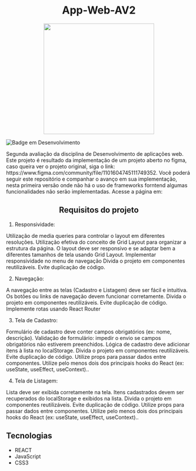 <h1 align='center'> App-Web-AV2</h1>
<p align='center'>
<img align='center' src="https://github.com/marcellojoaquim/App-Web-Av2" width="300" />
</p>

![Badge em Desenvolvimento](http://img.shields.io/static/v1?label=STATUS&message=EM%20DESENVOLVIMENTO&color=GREEN&style=for-the-badge)

<p>
  Segunda avaliação da disciplina de Desenvolvimento de aplicações web. Este projeto é resultado da implementação de um projeto aberto no figma,
  caso queira ver o projeto original, siga o link: https://www.figma.com/community/file/1101604745111749352.
  Você poderá seguir este repositório e companhar o avanço em sua implementação, nesta primeira versão onde não há o uso de frameworks forntend algumas funcionalidades não serão implementadas.
  Acesse a página em:
</p>
<h2 align='center'> Requisitos do projeto </h2>

1. Responsividade: 
 
Utilização de media queries para controlar o layout em diferentes resoluções. 
Utilização efetiva do conceito de Grid Layout para organizar a estrutura da página. 
O layout deve ser responsivo e se adaptar bem a diferentes tamanhos de tela usando Grid Layout. 
Implementar responsividade no menu de navegação 
Divida o projeto em componentes reutilizáveis. 
Evite duplicação de código. 
 

2. Navegação: 

A navegação entre as telas (Cadastro e Listagem) deve ser fácil e intuitiva. 
Os botões ou links de navegação devem funcionar corretamente. 
Divida o projeto em componentes reutilizáveis. 
Evite duplicação de código. 
Implemente rotas usando React Router 
 

3. Tela de Cadastro: 

Formulário de cadastro deve conter campos obrigatórios (ex: nome, descrição). 
Validação de formulário: impedir o envio se campos obrigatórios não estiverem preenchidos. 
Lógica de cadastro deve adicionar itens à lista no localStorage. 
Divida o projeto em componentes reutilizáveis. 
Evite duplicação de código. 
Utilize props para passar dados entre componentes. 
Utilize pelo menos dois dos principais hooks do React (ex: useState, useEffect, useContext).. 
 

 

4. Tela de Listagem:

Lista deve ser exibida corretamente na tela. 
Itens cadastrados devem ser recuperados do localStorage e exibidos na lista. 
Divida o projeto em componentes reutilizáveis. 
Evite duplicação de código. 
Utilize props para passar dados entre componentes. 
Utilize pelo menos dois dos principais hooks do React (ex: useState, useEffect, useContext).. 

<h2> Tecnologias </h2>

- REACT
- JavaScript
- CSS3


